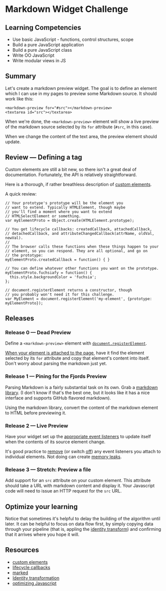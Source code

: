 # Markdown Widget Challenge

## Learning Competencies

* Use basic JavaScript - functions, control structures, scope
* Build a pure JavaScript application
* Build a pure JavaScript class
* Write OO JavaScript
* Write modular views in JS

## Summary

Let's create a markdown preview widget. The goal is to define an element
which I can use in my pages to preview some Markdown source. It should
work like this:

    <markdown-preview for="#src"></markdown-preview>
    <textarea id="src"></textarea>    

When we're done, the `<markdown-preview>` element will show a live preview
of the markdown source selected by its `for` attribute (`#src`, in this case).

When we change the content of the text area, the preview element should update.

## Review — Defining a tag

Custom elements are still a bit new, so there isn't a great
deal of documentation. Fortunately, the API is relatively
straightforward.

Here is a thorough, if rather breathless description of
[custom elements][].

A quick review:

    // Your prototype's prototype will be the element you
    // want to extend. Typically HTMLElement, though maybe
    // you'll find a moment where you want to extend
    // HTMLSelectElement or something.
    var myElementProto = Object.create(HTMLElement.prototype);

    // You get lifecycle callbacks: createdCallback, attachedCallback,
    // detachedCallback, and attributeChangedCallback(attrName, oldVal, newVal).
    //
    // The browser calls these functions when these things happen to your
    // element, so you can respond. They are all optional, and go on
    // the prototype:
    myElementProto.createdCallback = function() { }

    // You can define whatever other functions you want on the prototype.
    myElementProto.fuchsiafy = function() {
      this.style.backgroundColor = 'fuchsia';
    };

    // document.registerElement returns a constructor, though
    // you probably won't need it for this challenge.
    var MyElement = document.registerElement('my-element', {prototype: myElementProto});


## Releases

### Release 0 — Dead Preview

Define a `<markdown-preview>` element with
[`document.registerElement`](http://www.html5rocks.com/en/tutorials/webcomponents/customelements/).

[When your element is attached to the page][lifecycle callbacks], have it find the element selected by
its `for` attribute and copy that element's content into itself. Don't worry about
parsing the markdown just yet.

### Release 1 — Pining for the Fjords Preview

Parsing Markdown is a fairly substantial task on its own. Grab a
[markdown library][marked]. (I don't know if that's the best one, but it looks
like it has a nice interface and supports GitHub flavored markdown).

Using the markdown library, convert the content of the markdown element to
HTML before previewing it.

### Release 2 — Live Preview

Have your widget set up the
[appropriate event listeners](https://developer.mozilla.org/en-US/docs/Web/Events/input)
to update itself when the contents of its source element change.

It's good practice to [remove](https://developer.mozilla.org/en-US/docs/Web/API/EventTarget/removeEventListener)
(or switch [off](https://api.jquery.com/off/)) any event listeners you attach to individual
elements. Not doing can create [memory leaks][].

### Release 3 — Stretch: Preview a file

Add support for an `src` attribute on your custom element. This attribute should
take a URL with markdown content and display it. Your Javascript code will need to issue an HTTP request for the `src` URL.

## Optimize your learning

Notice that sometimes it's helpful to delay the building of the algorithm until
later. It can be helpful to focus on data flow first, by simply copying data
through your pipeline (that is, appling the [identity transform][identity]) and confirming
that it arrives where you hope it will.

## Resources

* [custom elements][]
* [lifecycle callbacks][]
* [marked][]
* [Identity transformation][identity]
* [optimizing Javascript][memory leaks]

[custom elements]: http://www.html5rocks.com/en/tutorials/webcomponents/customelements/
[lifecycle callbacks]: http://www.html5rocks.com/en/tutorials/webcomponents/customelements/#lifecycle
[marked]: https://github.com/chjj/marked
[identity]: http://en.wikipedia.org/wiki/Identity_transform
[memory leaks]: https://developers.google.com/speed/articles/optimizing-javascript
